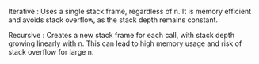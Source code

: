 Iterative : Uses a single stack frame, regardless of n.
            It is memory efficient and avoids stack overflow, as the stack depth remains constant.

Recursive : Creates a new stack frame for each call, 
            with stack depth growing linearly with n. 
            This can lead to high memory usage and risk of stack overflow for large n.